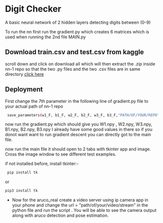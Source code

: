 # Digit Checker
A basic neural network of 2 hidden layers detecting digits between (0-9)

To run the nn first run the gradient.py which creates 6 matrices which is used when running the 2nd file MAIN.py


## Download train.csv and test.csv from kaggle

scroll down and click on download all which will then extract the .zip inside nn-1 repo so that the two .py files and the two .csv files are in same directory [click here](https://www.kaggle.com/competitions/digit-recognizer/data)


## Deployment

First change the 7th parameter in the following line of gradient.py file to your actual path of nn-1 repo 

```bash
 save_parameters(w1_F, b1_F, w2_F, b2_F, w3_F, b3_F,"PATH/OF/YOUR/REPO")
```
now run the gradient.py which should give you W1.npy , W2.npy, W3.npy, B1.npy, B2.npy, B3.npy I already have some good values in there so if you donot want want to run gradient descent you can directly got to the main file.

now run the main file it should open to 2 tabs with tkinter app and image. Cross the image window to see different test examples.

if not installed before, install tkinter:-

```bash
 pip install tk
 ```
 or 
 ```bash
 pip3 install tk
 ```
- Now for the aruco_real create a video server using ip camera app in your phone and change the url = "path/of/your/video/stream" in the python file and run the script . You will be able to see the camera output along with aruco detection and pose estimation.
